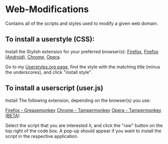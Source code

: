 # Web-Modifications
Contains all of the scripts and styles used to modify a given web domain.

## To install a userstyle (CSS):

Install the Stylish extension for your preferred browser(s): [Firefox](https://addons.mozilla.org/en-Us/firefox/addon/stylish/ "Stylish"), [Firefox (Android)](https://addons.mozilla.org/en-Us/android/addon/stylish/ "Stylish"), [Chrome](https://chrome.google.com/webstore/detail/stylish/fjnbnpbmkenffdnngjfgmeleoegfcffe?hl=en "Stylish"), [Opera](https://addons.opera.com/en/extensions/details/stylish/?display=en "Stylish").

Go to my [Userstyles.org page](https://userstyles.org/users/287546), find the style with the matching title (minus the underscores), and click "install style".

## To install a userscript (user.js)

Install The following extension, depending on the browser(s) you use:

[Firefox - Greasemonkey](https://addons.mozilla.org/en-Us/firefox/addon/greasemonkey/ "Greasemonkey (Firefox)")
[Chrome - Tampermonkey](https://chrome.google.com/webstore/detail/tampermonkey/dhdgffkkebhmkfjojejmpbldmpobfkfo?hl=en "Tampermonkey (Chrome)")
[Opera - Tampermonkey (BETA)](https://addons.opera.com/en/extensions/details/tampermonkey-beta/?display=en "Tampermonkey (Opera)")

Select the script that you are interested it, and click the "raw" button on the top right of the code box. A pop-up should appear if you want to install the script in the respective application.
